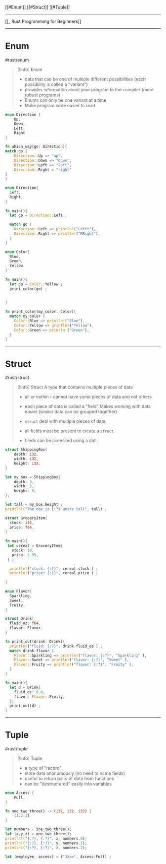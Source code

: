 [[#Enum]]
[[#Struct]]
[[#Tuple]]


---
[[_ Rust Programming for Beginners]]

----
# Enum
#rust/enum 
>[!info] Enum
>- data that can be one of multiple different possibilities (each possibility is called a "variant")
>- provides information about your program to the compiler (more robust programs)
>- Enums can only be one variant at a time
>- Make program code easier to read

```rust
enum Direction {
	Up,
	Down,
	Left,
	Right
}

fn which_way(go: Direction){
match go {
	Direction::Up => "up",
	Direction::Down => "down",
	Direction::Left => "left",
	Direction::Right = "right"
}
}

```

```rust
enum Direction{
  Left,
  Right,
}
  
fn main(){
  let go = Direction::Left ;

  match go {
    Direction::Left => println!("Lefft"),
    Direction::Right => println!("RRight"),
  }
}
```

```rust
enum Color{
  Blue,
  Green,
  Yellow
}
  
fn main(){
  let go = Color::Yellow ;
  print_color(go) ;
  
 
}

fn print_color(my_color: Color){
  match my_color {
    Color::Blue => println!("Blue"),
    Color::Yellow => println!("Yellow"),
    Color::Green => println!("Green"),
  }
}
```

---------
# Struct
#rust/struct

>[!info] Struct
>A type that contains multiple pieces of data
>	- all or nothin - cannot have some pieces of data and not others
>	-  each piece of data is called a "field"
>Makes working with data easier (similar data can be grouped together)
>
>- `struct` deal with multiple pieces of data
>- all fields must be present to create a `struct`
>- fileds can be accessed using a dot `.`
>


```rust
struct ShippingBox{
	depth: i32,
	width: i32,
	height: i32,
}

let my_box = ShippingBox{
	depth: 3,
	width: 2,
	height: 5,
};

let tall = my_box.height ;
println!("The box is {:?} units tall", tall) ;

```


```rust
struct GroceryItem{
  stock: i32,
  price: f64,
}
  
fn main(){
 let cereal = GroceryItem{
   stock: 10,
   price: 2.99,
 } ;

  println!("stock: {:?}", cereal.stock ) ;
  println!("price: {:?}", cereal.price ) ;
 
}
```

```rust
enum Flavor{
  Sparkling,
  Sweet,
  Fruity,
}

struct Drink{
  fluid_oz: f64,
  flavor: Flavor,
}

fn print_out(drink: Drink){
  println!("fluid: {:?}", drink.fluid_oz ) ;
  match drink.flavor {
    Flavor::Sparkling => println!("flavor: {:?}", "Sparkling" ),
    Flavor::Sweet => println!("flavor: {:?}", "Sweet" ),
    Flavor::Fruity => println!("flavor: {:?}", "Fruity" ),
  }
}

fn main(){
  let d = Drink{
    fluid_oz: 6.0,
    flavor: Flavor::Fruity,
  };
  print_out(d) ;
}
```




-----
# Tuple
#rust/tuple
>[!info] Tuple
>- a type of "record"
>- store data anonumously (no need to name fields)
>- useful to return pairs of data from functions
>- can be "destructured" easily into variables


```rust
enum Access {
	Full,
}

fn one_two_three() -> (i32, i32, i32) {
	(1,2,3)
}

let numbers - ine_two_three();
let (x,y,z) = one_two_three();
println!("{:?}, {:?}", x, numbers.0);
println!("{:?}, {:?}", y, numbers.1);
println!("{:?}, {:?}", z, numbers.2);

let (employee, access) = ("Jake", Access:Full) ;



```







